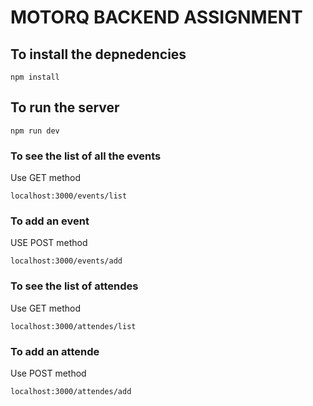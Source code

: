 # MOTORQ BACKEND ASSIGNMENT

## To install the depnedencies

```npm install```

## To run the server

```npm run dev```

### To see the list of all the events

Use GET method 

```localhost:3000/events/list```

### To add an event

USE POST method

```localhost:3000/events/add```

### To see the list of attendes

Use GET method

```localhost:3000/attendes/list```

### To add an attende

Use POST method

```localhost:3000/attendes/add```
